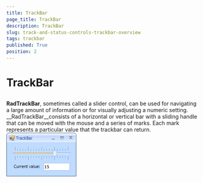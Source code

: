 ```yaml
---
title: TrackBar
page_title: TrackBar
description: TrackBar
slug: track-and-status-controls-trackbar-overview
tags: trackbar
published: True
position: 2
---
```


# TrackBar



## 

__RadTrackBar__, sometimes called a slider control, can be used for navigating a large amount of information or for visually adjusting a numeric setting. __RadTrackBar__consists of a horizontal or vertical bar with a sliding handle that can be moved with the mouse and a series of marks. Each mark represents a particular value that the trackbar can return.
        ![track-and-status-controls-trackbar-overview 001](images/track-and-status-controls-trackbar-overview001.png)
